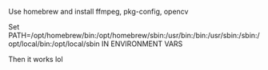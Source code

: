 
Use homebrew and install ffmpeg, pkg-config, opencv

Set PATH=/opt/homebrew/bin:/opt/homebrew/sbin:/usr/bin:/bin:/usr/sbin:/sbin:/opt/local/bin:/opt/local/sbin
IN ENVIRONMENT VARS

Then it works lol

